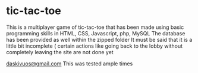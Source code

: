 # tic-tac-toe
This is a multiplayer game of tic-tac-toe that has been made using basic programming skills in HTML, CSS, Javascript, php, MySQL
The database has been provided as well within the zipped folder
It must be said that it is a little bit incomplete ( certain actions like going back to the lobby without completely leaving the site are not done yet

daskivuos@gmail.com
This was tested ample times

